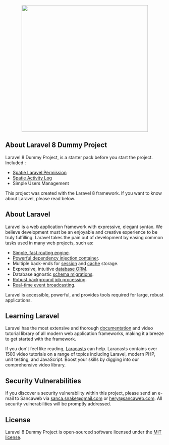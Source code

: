 <p align="center"><a href="https://laravel.com" target="_blank"><img src="https://raw.githubusercontent.com/laravel/art/master/logo-lockup/5%20SVG/2%20CMYK/1%20Full%20Color/laravel-logolockup-cmyk-red.svg" width="400"></a></p>

## About Laravel 8 Dummy Project

Laravel 8 Dummy Project, is a starter pack before you start the project. Included :

-   [Spatie Laravel Permission](https://spatie.be/docs/laravel-permission/v4/introduction)
-   [Spatie Activity Log](https://spatie.be/docs/laravel-activitylog/v4/introduction)
-   Simple Users Management

This project was created with the Laravel 8 framework. If you want to know about Laravel, please read below.

## About Laravel

Laravel is a web application framework with expressive, elegant syntax. We believe development must be an enjoyable and creative experience to be truly fulfilling. Laravel takes the pain out of development by easing common tasks used in many web projects, such as:

-   [Simple, fast routing engine](https://laravel.com/docs/routing).
-   [Powerful dependency injection container](https://laravel.com/docs/container).
-   Multiple back-ends for [session](https://laravel.com/docs/session) and [cache](https://laravel.com/docs/cache) storage.
-   Expressive, intuitive [database ORM](https://laravel.com/docs/eloquent).
-   Database agnostic [schema migrations](https://laravel.com/docs/migrations).
-   [Robust background job processing](https://laravel.com/docs/queues).
-   [Real-time event broadcasting](https://laravel.com/docs/broadcasting).

Laravel is accessible, powerful, and provides tools required for large, robust applications.

## Learning Laravel

Laravel has the most extensive and thorough [documentation](https://laravel.com/docs) and video tutorial library of all modern web application frameworks, making it a breeze to get started with the framework.

If you don't feel like reading, [Laracasts](https://laracasts.com) can help. Laracasts contains over 1500 video tutorials on a range of topics including Laravel, modern PHP, unit testing, and JavaScript. Boost your skills by digging into our comprehensive video library.

## Security Vulnerabilities

If you discover a security vulnerability within this project, please send an e-mail to Sancaweb via [sanca.snake@gmail.com](mailto:sanca.snake@gmail.com) or [hery@sancaweb.com](mailto:hery@sancaweb.com). All security vulnerabilities will be promptly addressed.

## License

Laravel 8 Dummy Project is open-sourced software licensed under the [MIT license](https://opensource.org/licenses/MIT).
